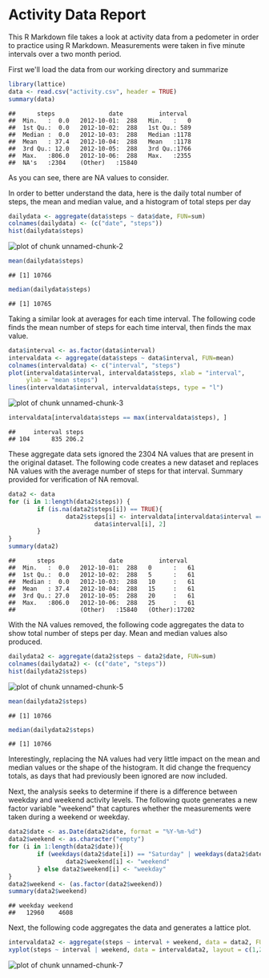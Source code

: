 Activity Data Report
==============================

This R Markdown file takes a look at activity data from a pedometer in order to
practice using R Markdown. Measurements were taken in five minute intervals over
a two month period.

First we'll load the data from our working directory and summarize

```r
library(lattice)
data <- read.csv("activity.csv", header = TRUE)
summary(data)
```

```
##      steps               date          interval   
##  Min.   :  0.0   2012-10-01:  288   Min.   :   0  
##  1st Qu.:  0.0   2012-10-02:  288   1st Qu.: 589  
##  Median :  0.0   2012-10-03:  288   Median :1178  
##  Mean   : 37.4   2012-10-04:  288   Mean   :1178  
##  3rd Qu.: 12.0   2012-10-05:  288   3rd Qu.:1766  
##  Max.   :806.0   2012-10-06:  288   Max.   :2355  
##  NA's   :2304    (Other)   :15840
```

As you can see, there are NA values to consider. 

In order to better understand the data, here is the daily total number of steps,
the mean and median value, and a histogram of total steps per day


```r
dailydata <- aggregate(data$steps ~ data$date, FUN=sum)
colnames(dailydata) <- (c("date", "steps"))
hist(dailydata$steps)
```

![plot of chunk unnamed-chunk-2](figure/unnamed-chunk-2.png) 

```r
mean(dailydata$steps)
```

```
## [1] 10766
```

```r
median(dailydata$steps)
```

```
## [1] 10765
```

Taking a similar look at averages for each time interval. The following code
finds the mean number of steps for each time interval, then finds the max value.


```r
data$interval <- as.factor(data$interval)
intervaldata <- aggregate(data$steps ~ data$interval, FUN=mean)
colnames(intervaldata) <- c("interval", "steps")
plot(intervaldata$interval, intervaldata$steps, xlab = "interval", 
     ylab = "mean steps")
lines(intervaldata$interval, intervaldata$steps, type = "l")
```

![plot of chunk unnamed-chunk-3](figure/unnamed-chunk-3.png) 

```r
intervaldata[intervaldata$steps == max(intervaldata$steps), ]
```

```
##     interval steps
## 104      835 206.2
```

These aggregate data sets ignored the 2304 NA values that are present in the 
original dataset. The following code creates a new dataset and replaces NA 
values with the average number of steps for that interval. Summary provided for
verification of NA removal.


```r
data2 <- data
for (i in 1:length(data2$steps)) {
        if (is.na(data2$steps[i]) == TRUE){
                data2$steps[i] <- intervaldata[intervaldata$interval == 
                        data$interval[i], 2]
        }
}
summary(data2)
```

```
##      steps               date          interval    
##  Min.   :  0.0   2012-10-01:  288   0      :   61  
##  1st Qu.:  0.0   2012-10-02:  288   5      :   61  
##  Median :  0.0   2012-10-03:  288   10     :   61  
##  Mean   : 37.4   2012-10-04:  288   15     :   61  
##  3rd Qu.: 27.0   2012-10-05:  288   20     :   61  
##  Max.   :806.0   2012-10-06:  288   25     :   61  
##                  (Other)   :15840   (Other):17202
```

With the NA values removed, the following code aggregates the data to show
total number of steps per day. Mean and median values also produced.


```r
dailydata2 <- aggregate(data2$steps ~ data2$date, FUN=sum)
colnames(dailydata2) <- (c("date", "steps"))
hist(dailydata2$steps)
```

![plot of chunk unnamed-chunk-5](figure/unnamed-chunk-5.png) 

```r
mean(dailydata2$steps)
```

```
## [1] 10766
```

```r
median(dailydata2$steps)
```

```
## [1] 10766
```

Interestingly, replacing the NA values had very little impact on the mean and
median values or the shape of the histogram. It did change the frequency totals,
as days that had previously been ignored are now included.

Next, the analysis seeks to determine if there is a difference between weekday
and weekend activity levels. The following quote generates a new factor variable
"weekend" that captures whether the measurements were taken during a weekend
or weekday.


```r
data2$date <- as.Date(data2$date, format = "%Y-%m-%d")
data2$weekend <- as.character("empty")
for (i in 1:length(data2$date)){
        if (weekdays(data2$date[i]) == "Saturday" | weekdays(data2$date[i]) == "Sunday"){
                data2$weekend[i] <- "weekend"
        } else data2$weekend[i] <- "weekday"
}
data2$weekend <- (as.factor(data2$weekend))
summary(data2$weekend)
```

```
## weekday weekend 
##   12960    4608
```

Next, the following code aggregates the data and generates a lattice plot.


```r
intervaldata2 <- aggregate(steps ~ interval + weekend, data = data2, FUN=mean)
xyplot(steps ~ interval | weekend, data = intervaldata2, layout = c(1,2), type = "l")
```

![plot of chunk unnamed-chunk-7](figure/unnamed-chunk-7.png) 

